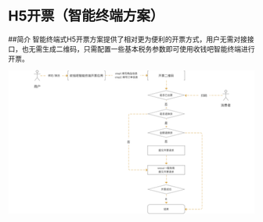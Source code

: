 # H5开票（智能终端方案）
##简介
智能终端式H5开票方案提供了相对更为便利的开票方式，用户无需对接接口，也无需生成二维码，只需配置一些基本税务参数即可使用收钱吧智能终端进行开票。

![](../img/a920_flow.png)